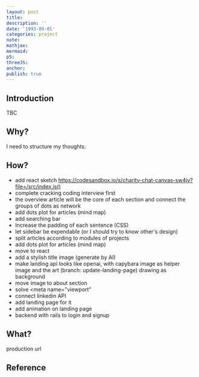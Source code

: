 ```yaml
---
layout: post
title:
description: ''
date: '1993-09-01'
categories: project
note:
mathjax:
mermaid:
p5:
threeJS:
anchor:
publish: true
---
```


## Introduction

TBC

## Why?

I need to structure my thoughts.

## How?

* add react sketch https://codesandbox.io/s/charity-chat-canvas-sw4jy?file=/src/index.js()
* complete cracking coding interview first
* the overview article will be the core of each section and connect the groups of dots as network
* add dots plot for articles (mind map)
* add searching bar
* Increase the padding of each sentence (CSS)
* let sidebar be expendable (or I should try to know other's design)
* split articles according to modules of projects
* add dots plot for articles (mind map)
* move to react
* add a stylish title image (generate by AI)
* make landing api looks like openai, with capybara image as helper image and the art (branch: update-landing-page) drawing as background
* move image to about section
* solve <meta name="viewport"
* connect linkedin API
* add landing page for it
* add animation on landing page
* backend with rails to login and signup

## What?

production url

## Reference
